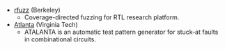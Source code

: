 - [rfuzz](https://github.com/ekiwi/rfuzz) (Berkeley)
  - Coverage-directed fuzzing for RTL research platform.
- [Atlanta](https://github.com/hsluoyz/Atalanta) (Virginia Tech)
  - ATALANTA is an automatic test pattern generator for stuck-at faults in combinational circuits.
